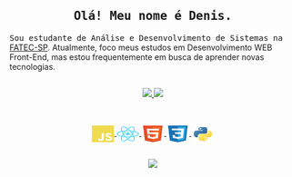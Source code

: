 <h2 align="center"><samp>Olá! Meu nome é Denis.</samp></h2>

<a align="center"><samp>Sou estudante de Análise e Desenvolvimento de Sistemas na <a href="http://www.fatecsp.br/">FATEC-SP</a>. Atualmente, foco meus estudos em Desenvolvimento WEB Front-End, mas estou frequentemente em busca de aprender novas tecnologias. </samp></a>

##


<div align="center">
  <a href="https://github.com/DenisScar">
  <img height="150em" src="https://github-readme-stats.vercel.app/api?username=DenisScar&show_icons=true&theme=dracula&include_all_commits=true&count_private=true"/>
  <img height="150em" src="https://github-readme-stats.vercel.app/api/top-langs/?username=DenisScar&layout=compact&langs_count=7&theme=dracula"/>
</div>
  
  ##

<div align="center" style="display: inline_block"><br>
  <img align="center" alt="Denis-Js" height="30" width="40" src="https://raw.githubusercontent.com/devicons/devicon/master/icons/javascript/javascript-plain.svg">
  <img align="center" alt="Denis-React" height="30" width="40" src="https://raw.githubusercontent.com/devicons/devicon/master/icons/react/react-original.svg">
  <img align="center" alt="Denis-HTML" height="30" width="40" src="https://raw.githubusercontent.com/devicons/devicon/master/icons/html5/html5-original.svg">
  <img align="center" alt="Denis-CSS" height="30" width="40" src="https://raw.githubusercontent.com/devicons/devicon/master/icons/css3/css3-original.svg">
  <img align="center" alt="Denis-Python" height="30" width="40" src="https://raw.githubusercontent.com/devicons/devicon/master/icons/python/python-original.svg">
</div>

  ##

<div align="center"> 
  <a href="https://www.linkedin.com/in/denis-santos-cardoso-1951603a" target="_blank"><img src="https://img.shields.io/badge/-LinkedIn-%230077B5?style=for-the-badge&logo=linkedin&logoColor=white" target="_blank"></a> 
</div>
